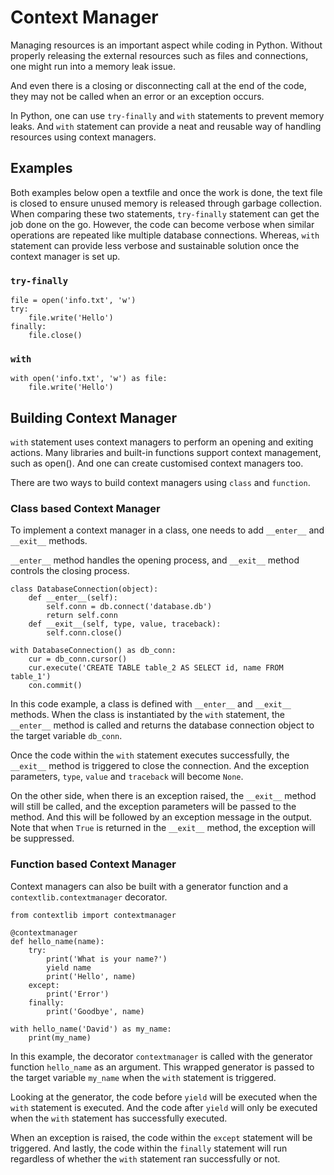 # Context Manager
Managing resources  is an important aspect while coding in Python. Without properly 
releasing the external resources such as files and connections, one might 
run into a memory leak issue. 

And even there is a closing or disconnecting call at the end of the code, they may not
be called when an error or an exception occurs.

In Python, one can use `try-finally` and `with` statements to prevent memory leaks. 
And `with` statement can provide a neat and reusable way of handling resources 
using context managers. 

## Examples
Both examples below open a textfile and once the work is done, the text file is closed to ensure unused memory is released through garbage collection. <br>
When comparing these two statements, `try-finally` statement can get the job done on the go. However, the code can become verbose when similar operations 
are repeated like multiple database connections. Whereas, `with` statement can provide less verbose and sustainable solution once the context manager is set up.

### `try-finally`
    file = open('info.txt', 'w')
    try: 
        file.write('Hello')
    finally:
        file.close()

### `with`
    with open('info.txt', 'w') as file:
        file.write('Hello')

## Building Context Manager 
`with` statement uses context managers to perform an opening and exiting actions.
Many libraries and built-in functions support context management, such as open(). 
And one can create customised context managers too. 

There are two ways to build context managers using `class` and `function`.

### Class based Context Manager
To implement a context manager in a class, one needs to add `__enter__` and `__exit__` 
methods. 

`__enter__` method handles the opening process, and `__exit__` method controls the closing
process. 

    class DatabaseConnection(object):
        def __enter__(self):
            self.conn = db.connect('database.db')
            return self.conn
        def __exit__(self, type, value, traceback):
            self.conn.close()
    
    with DatabaseConnection() as db_conn:
        cur = db_conn.cursor()
        cur.execute('CREATE TABLE table_2 AS SELECT id, name FROM table_1')
        con.commit()

In this code example, a class is defined with `__enter__` and `__exit__` methods. 
When the class is instantiated by the `with` statement, the `__enter__` method is called and
returns the database connection object to the target variable `db_conn`. <br>

Once the code within the `with` statement executes successfully, the `__exit__` method 
is triggered to close the connection. And the exception parameters, `type`, `value` and 
`traceback` will become `None`.

On the other side, when there is an exception raised, the `__exit__` method will still be called,
and the exception parameters will be passed to the method. And this will be followed by an 
exception message in the output. Note that when `True` is returned in the `__exit__` method, 
the exception will be suppressed.

### Function based Context Manager
Context managers can also be built with a generator function and a `contextlib.contextmanager` decorator.

    from contextlib import contextmanager

    @contextmanager
    def hello_name(name):
        try:
            print('What is your name?')
            yield name
            print('Hello', name)
        except:
            print('Error')
        finally:
            print('Goodbye', name)
        
    with hello_name('David') as my_name:
        print(my_name)

In this example, the decorator `contextmanager` is called with the generator function `hello_name` as
an argument. This wrapped generator is passed to the target variable `my_name` when the `with` statement 
is triggered. 

Looking at the generator, the code before `yield` will be executed when the `with` statement is executed.
And the code after `yield` will only be executed when the `with` statement has successfully executed.

When an exception is raised, the code within the `except` statement will be triggered. And lastly, the code
within the `finally` statement will run regardless of whether the `with` statement ran successfully or not. 


